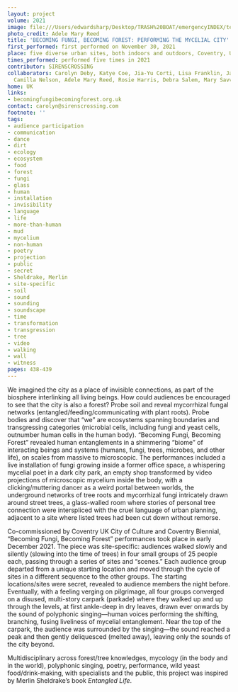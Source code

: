 ```yaml
---
layout: project
volume: 2021
image: file:///Users/edwardsharp/Desktop/TRASH%20BOAT/emergencyINDEX/ten_plus/guts/Links/1665241542583_CDEBY_IMG_4191.tiff
photo_credit: Adele Mary Reed
title: 'BECOMING FUNGI, BECOMING FOREST: PERFORMING THE MYCELIAL CITY'
first_performed: first performed on November 30, 2021
place: five diverse urban sites, both indoors and outdoors, Coventry, UK
times_performed: performed five times in 2021
contributor: SIRENSCROSSING
collaborators: Carolyn Deby, Katye Coe, Jia-Yu Corti, Lisa Franklin, Jamie McCarthy,
  Camilla Nelson, Adele Mary Reed, Rosie Harris, Debra Salem, Mary Savva, Tom Simkins
home: UK
links:
- becomingfungibecomingforest.org.uk
contact: carolyn@sirenscrossing.com
footnote: ''
tags:
- audience participation
- communication
- dance
- dirt
- ecology
- ecosystem
- food
- forest
- fungi
- glass
- human
- installation
- invisibility
- language
- life
- more-than-human
- mud
- mycelium
- non-human
- poetry
- projection
- public
- secret
- Sheldrake, Merlin
- site-specific
- soil
- sound
- sounding
- soundscape
- time
- transformation
- transgression
- tree
- video
- walking
- wall
- witness
pages: 438-439
---
```


We imagined the city as a place of invisible connections, as part of the biosphere interlinking all living beings. How could audiences be encouraged to see that the city is also a forest? Probe soil and reveal mycorrhizal fungal networks (entangled/feeding/communicating with plant roots). Probe bodies and discover that “we” are ecosystems spanning boundaries and transgressing categories (microbial cells, including fungi and yeast cells, outnumber human cells in the human body). “Becoming Fungi, Becoming Forest” revealed human entanglements in a shimmering “biome” of interacting beings and systems (humans, fungi, trees, microbes, and other life), on scales from massive to microscopic. The performances included a live installation of fungi growing inside a former office space, a whispering mycelial poet in a dark city park, an empty shop transformed by video projections of microscopic mycelium inside the body, with a clicking/muttering dancer as a weird portal between worlds, the underground networks of tree roots and mycorrhizal fungi intricately drawn around street trees, a glass-walled room where stories of personal tree connection were interspliced with the cruel language of urban planning, adjacent to a site where listed trees had been cut down without remorse.

Co-commissioned by Coventry UK City of Culture and Coventry Biennial, “Becoming Fungi, Becoming Forest” performances took place in early December 2021. The piece was site-specific: audiences walked slowly and silently (slowing into the time of trees) in four small groups of 25 people each, passing through a series of sites and “scenes.” Each audience group departed from a unique starting location and moved through the cycle of sites in a different sequence to the other groups. The starting locations/sites were secret, revealed to audience members the night before. Eventually, with a feeling verging on pilgrimage, all four groups converged on a disused, multi-story carpark (parkade) where they walked up and up through the levels, at first ankle-deep in dry leaves, drawn ever onwards by the sound of polyphonic singing—human voices performing the shifting, branching, fusing liveliness of mycelial entanglement. Near the top of the carpark, the audience was surrounded by the singing—the sound reached a peak and then gently deliquesced (melted away), leaving only the sounds of the city beyond.

Multidisciplinary across forest/tree knowledges, mycology (in the body and in the world), polyphonic singing, poetry, performance, wild yeast food/drink-making, with specialists and the public, this project was inspired by Merlin Sheldrake’s book *Entangled Life*.